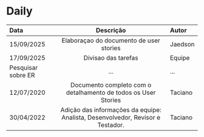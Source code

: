 
# Daily 

| Data       |  Descrição                          | Autor                          |
| :--------- |  :--------------------------------: | :----------------------------- |
| 15/09/2025 |  Elaboraçao do documento de user stories  | Jaedson |
| 17/09/2025 |  Divisao das tarefas   | Equipe |
| Pesquisar sobre ER  |  ...                                | ...     |
| 12/07/2020 |  Documento completo com o detalhamento de todos os User Stories | Taciano     |
| 30/04/2022 |  Adição das informações da equipe: Analista, Desenvolvedor, Revisor e Testador. | Taciano |



